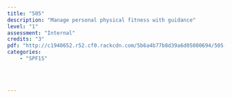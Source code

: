 ```yaml
---
title: "505"
description: "Manage personal physical fitness with guidance"
level: "1"
assessment: "Internal"
credits: "3"
pdf: "http://c1940652.r52.cf0.rackcdn.com/5b6a4b77b8d39a6d05000694/505-(1).pdf"
categories:
    - "SPF1S"
    
    
    
    
---
```

